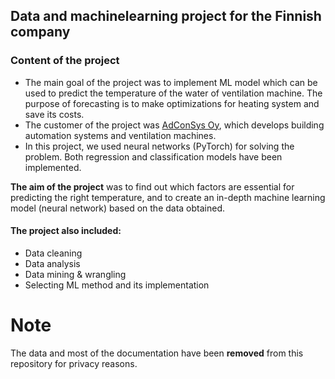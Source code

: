 ## Data and machinelearning project for the Finnish company

### Content of the project
- The main goal of the project was to implement ML model which can be used to predict the temperature of the water of ventilation machine. The purpose of forecasting is to make optimizations for heating system and save its costs.
- The customer of the project was [AdConSys Oy](https://adconsys.fi/), which develops building automation systems and ventilation machines.
- In this project, we used neural networks (PyTorch) for solving the problem. Both regression and classification models have been implemented.

**The aim of the project** was to find out which factors are essential for predicting the right temperature, and to create an in-depth machine learning model (neural network) based on the data obtained.
#### The project also included:
-  Data cleaning
-  Data analysis
-  Data mining & wrangling
-  Selecting ML method and its implementation

# Note 
The data and most of the documentation have been **removed** from this repository for privacy reasons.
